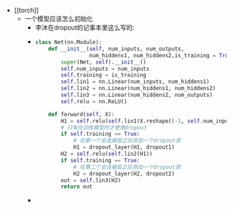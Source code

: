 - [[torch]]
	- 一个模型应该怎么初始化
		- 李沐在dropout的记事本里这么写的:
		- ```python
		  class Net(nn.Module):
		      def __init__(self, num_inputs, num_outputs, 
		                   num_hiddens1, num_hiddens2,is_training = True):
		          super(Net, self).__init__()
		          self.num_inputs = num_inputs
		          self.training = is_training
		          self.lin1 = nn.Linear(num_inputs, num_hiddens1)
		          self.lin2 = nn.Linear(num_hiddens1, num_hiddens2)
		          self.lin3 = nn.Linear(num_hiddens2, num_outputs)
		          self.relu = nn.ReLU()
		  
		      def forward(self, X):
		          H1 = self.relu(self.lin1(X.reshape((-1, self.num_inputs))))
		          # 只有在训练模型时才使用dropout
		          if self.training == True:
		              # 在第一个全连接层之后添加一个dropout层
		              H1 = dropout_layer(H1, dropout1)
		          H2 = self.relu(self.lin2(H1))
		          if self.training == True:
		              # 在第二个全连接层之后添加一个dropout层
		              H2 = dropout_layer(H2, dropout2)
		          out = self.lin3(H2)
		          return out
		  ```
		-